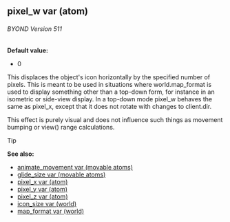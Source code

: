 ## pixel_w var (atom) 
###### BYOND Version 511
**Default value:**
+   0


This displaces the object\'s icon horizontally by the specified
number of pixels. This is meant to be used in situations where
world.map_format is used to display something other than a top-down
form, for instance in an isometric or side-view display. In a top-down
mode pixel_w behaves the same as pixel_x, except that it does not rotate
with changes to client.dir. 

This effect is purely visual and
does not influence such things as movement bumping or view() range
calculations.

> [!TIP] 
> **See also:**
> +   [animate_movement var (movable atoms)](/ref/atom/movable/var/animate_movement.md) 
> +   [glide_size var (movable atoms)](/ref/atom/movable/var/glide_size.md) 
> +   [pixel_x var (atom)](/ref/atom/var/pixel_x.md) 
> +   [pixel_y var (atom)](/ref/atom/var/pixel_y.md) 
> +   [pixel_z var (atom)](/ref/atom/var/pixel_z.md) 
> +   [icon_size var (world)](/ref/world/var/icon_size.md) 
> +   [map_format var (world)](/ref/world/var/map_format.md) <!-- -->